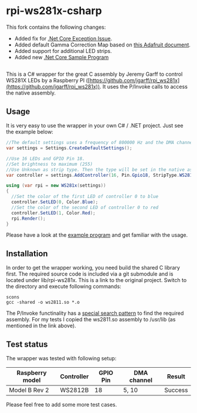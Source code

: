 # rpi-ws281x-csharp
This fork contains the following changes:

* Added fix for [.Net Core Exception Issue](https://github.com/rpi-ws281x/rpi-ws281x-csharp/issues/2).
* Added default Gamma Correction Map based on [this Adafruit document](https://learn.adafruit.com/led-tricks-gamma-correction/the-issue).
* Added support for additional LED strips.
* Added new [.Net Core Sample Program](src/CoreTestApp)
##

This is a C# wrapper for the great C assembly by Jeremy Garff to control WS281X LEDs by a Raspberry PI ([https://github.com/jgarff/rpi_ws281x](https://github.com/jgarff/rpi_ws281x)).
It uses the P/Invoke calls to access the native assembly.

## Usage
It is very easy to use the wrapper in your own C# / .NET project.
Just see the example below:

```csharp
//The default settings uses a frequency of 800000 Hz and the DMA channel 10.
var settings = Settings.CreateDefaultSettings();

//Use 16 LEDs and GPIO Pin 18.
//Set brightness to maximum (255)
//Use Unknown as strip type. Then the type will be set in the native assembly.
var controller = settings.AddController(16, Pin.Gpio18, StripType.WS2812_STRIP, ControllerType.PWM0, 255, false)

using (var rpi = new WS281x(settings))
{
  //Set the color of the first LED of controller 0 to blue
  controller.SetLED(0, Color.Blue);
  //Set the color of the second LED of controller 0 to red
  controller.SetLED(1, Color.Red);
  rpi.Render();
}
```
Please have a look at the [example program](src/CoreTestApp/Program.cs) and get familiar with the usage.

## Installation
In order to get the wrapper working, you need build the shared C library first.
The required source code is included via a git submodule and is located under lib/rpi-ws281x.
This is a link to the original project.
Switch to the directory and execute following commands:
```
scons
gcc -shared -o ws2811.so *.o
```

The P/Invoke functinality has a [special search pattern](http://www.mono-project.com/docs/advanced/pinvoke/#library-handling) to find the required assembly.
For my tests I copied the ws2811.so assembly to /usr/lib (as mentioned in the link above).

## Test status
The wrapper was tested with following setup:

|Raspberry model | Controller | GPIO Pin | DMA channel | Result |
|----------------|------------|----------|-------------|--------|
|Model B Rev 2   | WS2812B    | 18       | 5, 10       | Success|

Please feel free to add some more test cases.
